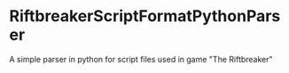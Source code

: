 # RiftbreakerScriptFormatPythonParser
A simple parser in python for script files used in game "The Riftbreaker"
